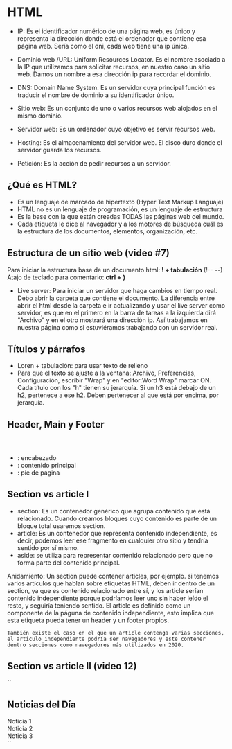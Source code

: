 # HTML
- IP: Es el identificador numérico de una página web, es único y representa la dirección donde está el ordenador que contiene esa página web. Sería como el dni, cada web tiene una ip única.

- Dominio web /URL: Uniform Resources Locator. Es el nombre asociado a la IP que utilizamos para solicitar recursos, en nuestro caso un sitio web. Damos un nombre a esa dirección ip para recordar el dominio.

- DNS: Domain Name System. Es un servidor cuya principal función es traducir el nombre de dominio a su identificador único.

- Sitio web: Es un conjunto de uno o varios recursos web alojados en el mismo dominio.

- Servidor web: Es un ordenador cuyo objetivo es servir recursos web.

- Hosting: Es el almacenamiento del servidor web. El disco duro donde el servidor guarda los recursos.

- Petición: Es la acción de pedir recursos a un servidor.

## ¿Qué es HTML?
* Es un lenguaje de marcado de hipertexto (Hyper Text Markup Languaje)
* HTML no es un lenguaje de programación, es un lenguaje de estructura
* Es la base con la que están creadas TODAS las páginas web del mundo.
* Cada etiqueta le dice al navegador y a los motores de búsqueda cuál es la estructura de los documentos, elementos, organización, etc.

## Estructura de un sitio web (video #7)
Para iniciar la estructura base de un documento html: **! + tabulación** (!-- --)
Atajo de teclado para comentario: **ctrl + }**

* Live server: Para iniciar un servidor que haga cambios en tiempo real. Debo abrir la carpeta que contiene el documento.
La diferencia entre abrir el html desde la carpeta e ir actualizando y usar el live server como servidor, es que en el primero en la barra de tareas a la izquierda dirá "Archivo" y en el otro mostrará una dirección ip. Así trabajamos en nuestra página como si estuviéramos trabajando con un servidor real.

## Títulos y párrafos
* Loren + tabulación: para usar texto de relleno
* Para que el texto se ajuste a la ventana: Archivo, Preferencias, Configuración, escribir "Wrap" y en "editor:Word Wrap" marcar ON.
Cada título con los "h" tienen su jerarquía. Si un h3 está debajo de un h2, pertenece a ese h2. Deben pertenecer al que está por encima, por jerarquía.

## Header, Main y Footer
* <header></header>: encabezado
* <main></main>: contenido principal
* <footer></footer>: pie de página

## Section vs article I
* section: Es un contenedor genérico que agrupa contenido que está relacionado. Cuando creamos bloques cuyo contenido es parte de un bloque total usaremos section.
* article: Es un contenedor que representa contenido independiente, es decir, podemos leer ese fragmento en cualquier otro sitio y tendría sentido por sí mismo.
* aside: se utiliza para representar contenido relacionado pero que no forma parte del contenido principal. 

Anidamiento:
    Un section puede contener articles, por ejemplo. si tenemos varios artículos que hablan sobre etiquetas HTML, deben ir dentro de un section, ya que es contenido relacionado entre sí, y los article serían contenido independiente porque podríamos leer uno sin haber leído el resto, y seguiría teniendo sentido.
    El article es definido como un componente de la páguna de contenido independiente, esto implica que esta etiqueta pueda tener un header y un footer propios.

    También existe el caso en el que un article contenga varias secciones, el articulo independiente podría ser navegadores y este contener dentro secciones como navegadores más utilizados en 2020.

## Section vs article II (video 12)
`` 
<section>
    <h2>Noticias del Día</h2>
        <article>Noticia 1</article>
        <article>Noticia 2</article>
        <article>Noticia 3</article>
</section> 
``

